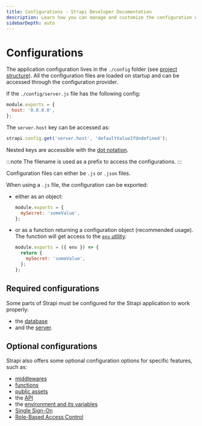 ```yaml
---
title: Configurations - Strapi Developer Documentation
description: Learn how you can manage and customize the configuration of your Strapi application.
sidebarDepth: auto
---
```


# Configurations

The application configuration lives in the `./config` folder (see [project structure](/developer-docs/latest/setup-deployment-guides/file-structure.md)). All the configuration files are loaded on startup and can be accessed through the configuration provider.

If the `./config/server.js` file has the following config:

```js
module.exports = {
  host: '0.0.0.0',
};
```

The `server.host` key can be accessed as:

```js
strapi.config.get('server.host', 'defaultValueIfUndefined');
```

Nested keys are accessible with the [dot notation](https://developer.mozilla.org/en-US/docs/Web/JavaScript/Reference/Operators/Property_accessors#dot_notation).

:::note
The filename is used as a prefix to access the configurations.
:::

Configuration files can either be `.js` or `.json` files.

When using a `.js` file, the configuration can be exported:

- either as an object:

  ```js
  module.exports = {
    mySecret: 'someValue',
  };
  ```

- or as a function returning a configuration object (recommended usage). The function will get access to the [`env` utility](#casting-environment-variables):

  ```js
  module.exports = ({ env }) => {
    return {
      mySecret: 'someValue',
    };
  };
  ```

## Required configurations

Some parts of Strapi must be configured for the Strapi application to work properly:

- the [database](/developer-docs/latest/setup-deployment-guides/configurations/required/databases.md)
- and the [server](/developer-docs/latest/setup-deployment-guides/configurations/required/server.md).

## Optional configurations

Strapi also offers some optional configuration options for specific features, such as:

- [middlewares](/developer-docs/latest/setup-deployment-guides/configurations/optional/middlewares.md)
- [functions](/developer-docs/latest/setup-deployment-guides/configurations/optional/functions.md)
- [public assets](/developer-docs/latest/setup-deployment-guides/configurations/optional/public-assets.md)
- the [API](/developer-docs/latest/setup-deployment-guides/configurations/optional/api.md)
- the [environment and its variables](/developer-docs/latest/setup-deployment-guides/configurations/optional/environment.md)
- [Single Sign-On](/developer-docs/latest/setup-deployment-guides/configurations/optional/sso.md) <GoldBadge link="https://strapi.io/pricing-self-hosted/" withLinkIcon />
- [Role-Based Access Control](/developer-docs/latest/setup-deployment-guides/configurations/optional/rbac.md) <BronzeBadge link="https://strapi.io/pricing-self-hosted"/> <SilverBadge link="https://strapi.io/pricing-self-hosted"/> <GoldBadge link="https://strapi.io/pricing-self-hosted" withLinkIcon/>
